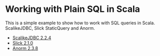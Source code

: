 # Working with Plain SQL in Scala

This is a simple example to show how to work with SQL queries in Scala. ScalikeJDBC, Slick StaticQuery and Anorm.

- [ScalikeJDBC 2.2.4](http://scalikejdbc.org/documentation/sql-interpolation.html)
- [Slick 2.1.0](http://slick.typesafe.com/doc/2.1.0/sql.html)
- [Anorm 2.3.8](https://www.playframework.com/documentation/2.3.8/ScalaAnorm)


